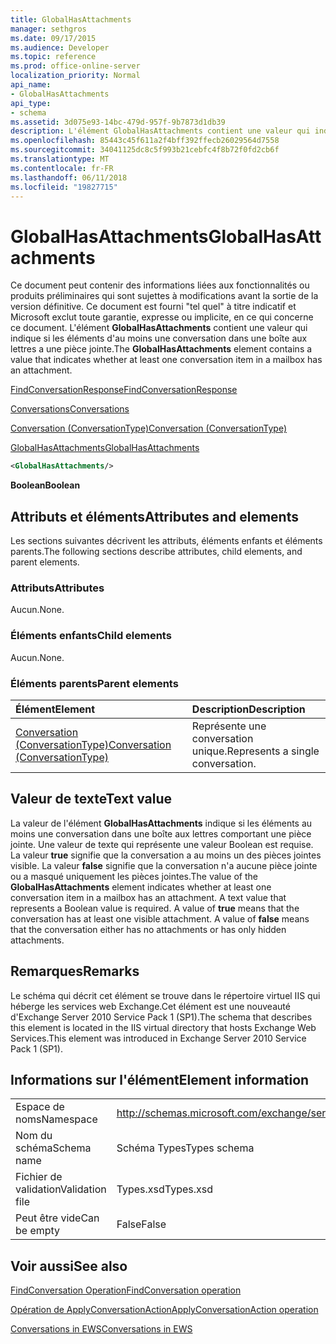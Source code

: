 ```yaml
---
title: GlobalHasAttachments
manager: sethgros
ms.date: 09/17/2015
ms.audience: Developer
ms.topic: reference
ms.prod: office-online-server
localization_priority: Normal
api_name:
- GlobalHasAttachments
api_type:
- schema
ms.assetid: 3d075e93-14bc-479d-957f-9b7873d1db39
description: L'élément GlobalHasAttachments contient une valeur qui indique si les éléments d'au moins une conversation dans une boîte aux lettres a une pièce jointe.
ms.openlocfilehash: 85443c45f611a2f4bff392ffecb26029564d7558
ms.sourcegitcommit: 34041125dc8c5f993b21cebfc4f8b72f0fd2cb6f
ms.translationtype: MT
ms.contentlocale: fr-FR
ms.lasthandoff: 06/11/2018
ms.locfileid: "19827715"
---
```

# <a name="globalhasattachments"></a><span data-ttu-id="6df64-103">GlobalHasAttachments</span><span class="sxs-lookup"><span data-stu-id="6df64-103">GlobalHasAttachments</span></span>

<span data-ttu-id="6df64-104">Ce document peut contenir des informations liées aux fonctionnalités ou produits préliminaires qui sont sujettes à modifications avant la sortie de la version définitive. Ce document est fourni "tel quel" à titre indicatif et Microsoft exclut toute garantie, expresse ou implicite, en ce qui concerne ce document. L'élément **GlobalHasAttachments** contient une valeur qui indique si les éléments d'au moins une conversation dans une boîte aux lettres a une pièce jointe.</span><span class="sxs-lookup"><span data-stu-id="6df64-104">The **GlobalHasAttachments** element contains a value that indicates whether at least one conversation item in a mailbox has an attachment.</span></span> 
  
[<span data-ttu-id="6df64-105">FindConversationResponse</span><span class="sxs-lookup"><span data-stu-id="6df64-105">FindConversationResponse</span></span>](findconversationresponse.md)
  
[<span data-ttu-id="6df64-106">Conversations</span><span class="sxs-lookup"><span data-stu-id="6df64-106">Conversations</span></span>](conversations-ex15websvcsotherref.md)
  
[<span data-ttu-id="6df64-107">Conversation (ConversationType)</span><span class="sxs-lookup"><span data-stu-id="6df64-107">Conversation (ConversationType)</span></span>](conversation-conversationtype.md)
  
[<span data-ttu-id="6df64-108">GlobalHasAttachments</span><span class="sxs-lookup"><span data-stu-id="6df64-108">GlobalHasAttachments</span></span>](globalhasattachments.md)
  
```XML
<GlobalHasAttachments/>
```

 <span data-ttu-id="6df64-109">**Boolean**</span><span class="sxs-lookup"><span data-stu-id="6df64-109">**Boolean**</span></span>
## <a name="attributes-and-elements"></a><span data-ttu-id="6df64-110">Attributs et éléments</span><span class="sxs-lookup"><span data-stu-id="6df64-110">Attributes and elements</span></span>

<span data-ttu-id="6df64-111">Les sections suivantes décrivent les attributs, éléments enfants et éléments parents.</span><span class="sxs-lookup"><span data-stu-id="6df64-111">The following sections describe attributes, child elements, and parent elements.</span></span>
  
### <a name="attributes"></a><span data-ttu-id="6df64-112">Attributs</span><span class="sxs-lookup"><span data-stu-id="6df64-112">Attributes</span></span>

<span data-ttu-id="6df64-113">Aucun.</span><span class="sxs-lookup"><span data-stu-id="6df64-113">None.</span></span>
  
### <a name="child-elements"></a><span data-ttu-id="6df64-114">Éléments enfants</span><span class="sxs-lookup"><span data-stu-id="6df64-114">Child elements</span></span>

<span data-ttu-id="6df64-115">Aucun.</span><span class="sxs-lookup"><span data-stu-id="6df64-115">None.</span></span>
  
### <a name="parent-elements"></a><span data-ttu-id="6df64-116">Éléments parents</span><span class="sxs-lookup"><span data-stu-id="6df64-116">Parent elements</span></span>

|<span data-ttu-id="6df64-117">**Élément**</span><span class="sxs-lookup"><span data-stu-id="6df64-117">**Element**</span></span>|<span data-ttu-id="6df64-118">**Description**</span><span class="sxs-lookup"><span data-stu-id="6df64-118">**Description**</span></span>|
|:-----|:-----|
|[<span data-ttu-id="6df64-119">Conversation (ConversationType)</span><span class="sxs-lookup"><span data-stu-id="6df64-119">Conversation (ConversationType)</span></span>](conversation-conversationtype.md) <br/> |<span data-ttu-id="6df64-120">Représente une conversation unique.</span><span class="sxs-lookup"><span data-stu-id="6df64-120">Represents a single conversation.</span></span>  <br/> |
   
## <a name="text-value"></a><span data-ttu-id="6df64-121">Valeur de texte</span><span class="sxs-lookup"><span data-stu-id="6df64-121">Text value</span></span>

<span data-ttu-id="6df64-p101">La valeur de l'élément **GlobalHasAttachments** indique si les éléments au moins une conversation dans une boîte aux lettres comportant une pièce jointe. Une valeur de texte qui représente une valeur Boolean est requise. La valeur **true** signifie que la conversation a au moins un des pièces jointes visible. La valeur **false** signifie que la conversation n'a aucune pièce jointe ou a masqué uniquement les pièces jointes.</span><span class="sxs-lookup"><span data-stu-id="6df64-p101">The value of the **GlobalHasAttachments** element indicates whether at least one conversation item in a mailbox has an attachment. A text value that represents a Boolean value is required. A value of **true** means that the conversation has at least one visible attachment. A value of **false** means that the conversation either has no attachments or has only hidden attachments.</span></span> 
  
## <a name="remarks"></a><span data-ttu-id="6df64-126">Remarques</span><span class="sxs-lookup"><span data-stu-id="6df64-126">Remarks</span></span>

<span data-ttu-id="6df64-127">Le schéma qui décrit cet élément se trouve dans le répertoire virtuel IIS qui héberge les services web Exchange.Cet élément est une nouveauté d'Exchange Server 2010 Service Pack 1 (SP1).</span><span class="sxs-lookup"><span data-stu-id="6df64-127">The schema that describes this element is located in the IIS virtual directory that hosts Exchange Web Services.This element was introduced in Exchange Server 2010 Service Pack 1 (SP1).</span></span>
  
## <a name="element-information"></a><span data-ttu-id="6df64-128">Informations sur l'élément</span><span class="sxs-lookup"><span data-stu-id="6df64-128">Element information</span></span>

|||
|:-----|:-----|
|<span data-ttu-id="6df64-129">Espace de noms</span><span class="sxs-lookup"><span data-stu-id="6df64-129">Namespace</span></span>  <br/> |http://schemas.microsoft.com/exchange/services/2006/types  <br/> |
|<span data-ttu-id="6df64-130">Nom du schéma</span><span class="sxs-lookup"><span data-stu-id="6df64-130">Schema name</span></span>  <br/> |<span data-ttu-id="6df64-131">Schéma Types</span><span class="sxs-lookup"><span data-stu-id="6df64-131">Types schema</span></span>  <br/> |
|<span data-ttu-id="6df64-132">Fichier de validation</span><span class="sxs-lookup"><span data-stu-id="6df64-132">Validation file</span></span>  <br/> |<span data-ttu-id="6df64-133">Types.xsd</span><span class="sxs-lookup"><span data-stu-id="6df64-133">Types.xsd</span></span>  <br/> |
|<span data-ttu-id="6df64-134">Peut être vide</span><span class="sxs-lookup"><span data-stu-id="6df64-134">Can be empty</span></span>  <br/> |<span data-ttu-id="6df64-135">False</span><span class="sxs-lookup"><span data-stu-id="6df64-135">False</span></span>  <br/> |
   
## <a name="see-also"></a><span data-ttu-id="6df64-136">Voir aussi</span><span class="sxs-lookup"><span data-stu-id="6df64-136">See also</span></span>



[<span data-ttu-id="6df64-137">FindConversation Operation</span><span class="sxs-lookup"><span data-stu-id="6df64-137">FindConversation operation</span></span>](findconversation-operation.md)
  
[<span data-ttu-id="6df64-138">Opération de ApplyConversationAction</span><span class="sxs-lookup"><span data-stu-id="6df64-138">ApplyConversationAction operation</span></span>](applyconversationaction-operation.md)


[<span data-ttu-id="6df64-139">Conversations in EWS</span><span class="sxs-lookup"><span data-stu-id="6df64-139">Conversations in EWS</span></span>](http://msdn.microsoft.com/library/91e64629-db6c-4c94-9dcb-d386232e8467%28Office.15%29.aspx)

